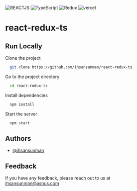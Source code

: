 ![REACTJS](https://img.shields.io/badge/-ReactJs-61DAFB?logo=react&logoColor=white&style=for-the-badge) ![TypeScript](https://img.shields.io/badge/-TypeScript-3178C6?logo=typescript&logoColor=white&style=for-the-badge) ![Redux](https://img.shields.io/badge/-redux-764ABC?logo=redux&logoColor=white&style=for-the-badge)
![vercel](https://img.shields.io/badge/-vercel-000000?logo=vercel&logoColor=white&style=for-the-badge)

# react-redux-ts

## Run Locally

Clone the project

```bash
  git clone https://github.com/ihsansunman/react-redux-ts
```

Go to the project directory

```bash
  cd react-redux-ts
```

Install dependencies

```bash
  npm install
```

Start the server

```bash
  npm start
```

## Authors

- [@ihsansunman](https://www.github.com/ihsansunman)


## Feedback

If you have any feedback, please reach out to us at [ihsansunman@asnus.com](mailto:ihsansunman@asnus.com)